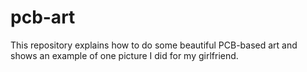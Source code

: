 # pcb-art
This repository explains how to do some beautiful PCB-based art and shows an example of one picture I did for my girlfriend.
